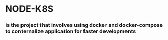 # NODE-K8S

### **is the project that involves using docker and docker-compose to conternalize application for faster developments**
